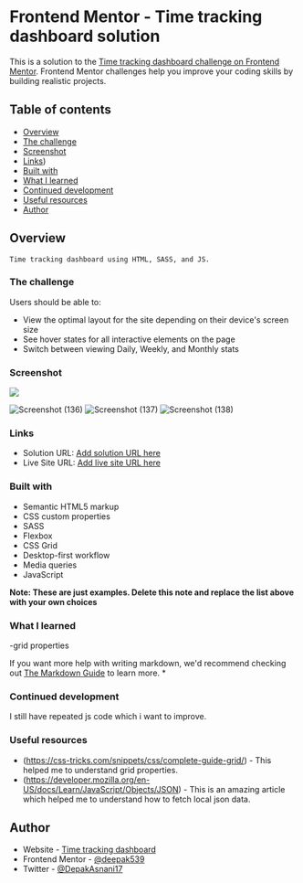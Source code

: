 # Frontend Mentor - Time tracking dashboard solution

This is a solution to the [Time tracking dashboard challenge on Frontend Mentor](https://www.frontendmentor.io/challenges/time-tracking-dashboard-UIQ7167Jw). Frontend Mentor challenges help you improve your coding skills by building realistic projects. 

## Table of contents

  - [Overview](#overview)
  - [The challenge](#the-challenge)
  - [Screenshot](#screenshot)
  - [Links](#links))
  - [Built with](#built-with)
  - [What I learned](#what-i-learned)
  - [Continued development](#continued-development)
  - [Useful resources](#useful-resources) 
  - [Author](#author)


## Overview

	Time tracking dashboard using HTML, SASS, and JS.

### The challenge

Users should be able to:

- View the optimal layout for the site depending on their device's screen size
- See hover states for all interactive elements on the page
- Switch between viewing Daily, Weekly, and Monthly stats

### Screenshot

![](./screenshot.jpg)

![Screenshot (136)](https://user-images.githubusercontent.com/52973411/135421414-74e0618b-378c-40d1-81da-728a3bd089ff.png)
![Screenshot (137)](https://user-images.githubusercontent.com/52973411/135421421-1c20c7aa-68ba-416d-ada3-2017061aa7c4.png)
![Screenshot (138)](https://user-images.githubusercontent.com/52973411/135421425-7120cc3d-fbea-4f22-b2d7-319190815c6d.png)


### Links

- Solution URL: [Add solution URL here](https://your-solution-url.com)
- Live Site URL: [Add live site URL here](https://your-live-site-url.com)


### Built with

- Semantic HTML5 markup
- CSS custom properties
- SASS
- Flexbox
- CSS Grid
- Desktop-first workflow
- Media queries
- JavaScript

**Note: These are just examples. Delete this note and replace the list above with your own choices**

### What I learned

-grid properties

If you want more help with writing markdown, we'd recommend checking out [The Markdown Guide](https://www.markdownguide.org/) to learn more.
*

### Continued development

 I still have repeated js code which i want to improve.

### Useful resources

- (https://css-tricks.com/snippets/css/complete-guide-grid/) - This helped me to understand grid properties.
- (https://developer.mozilla.org/en-US/docs/Learn/JavaScript/Objects/JSON) - This is an amazing article which helped me to understand how to fetch local json data. 

## Author

- Website - [Time tracking dashboard](https://www.your-site.com)
- Frontend Mentor - [@deepak539](https://www.frontendmentor.io/profile/deepak539)
- Twitter - [@DepakAsnani17](https://twitter.com/DeepakAsnani17)
